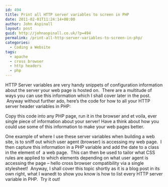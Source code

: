 ```yaml
---
id: 494
title: Print all HTTP server variables to screen in PHP
date: 2011-02-01T11:24:14+00:00
author: John Aspinall
layout: post
guid: http://johnaspinall.co.uk/?p=494
permalink: /print-all-http-server-variables-to-screen-in-php/
categories:
  - Coding a Website
tags:
  - apache
  - cross browser
  - http headers
  - php
---
```

HTTP Server variables are very handy snippets of configuration information about the server your web page is hosted on.  There are a multitude of ways you can use this information which I shall cover later in the post.  Anyway without further ado, here&#8217;s the code for how to all your HTTP server header variables in PHP:

<!--more-->

<!--WCS[4]-->

Copy this code into any PHP page, run it in the browser and et voila, ever single piece of information about your server! Have a think about how you could use some of this information to make your web pages better.

One example of where I use these server variables when building a web site, is to sniff out which user agent (browser) is accessing my web page.  I then capture this information in a PHP variable and add the date to a class in the <BODY> element of  a web page.  This can then be used to tailor what CSS rules are applied to which elements depending on what user agent is accessing the page &#8211; hello cross browser compatibility via a single stylesheet!  Anyway, I shall cover this topic shortly as it is a blog post in its own right, what I wanedt to show you know is how to list every HTTP server variable in PHP.  Try it out!
